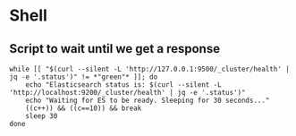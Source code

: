 # Shell

## Script to wait until we get a response

```@bash 
while [[ "$(curl --silent -L 'http://127.0.0.1:9500/_cluster/health' | jq -e '.status')" != *"green"* ]]; do
    echo "Elasticsearch status is: $(curl --silent -L 'http://localhost:9200/_cluster/health' | jq -e '.status')"
    echo "Waiting for ES to be ready. Sleeping for 30 seconds..."
    ((c++)) && ((c==10)) && break
    sleep 30
done

```